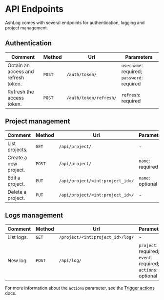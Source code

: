 # API Endpoints

AshLog comes with several endpoints for authentication, logging and project management.

## Authentication

Comment|Method|Url|Parameters|
---|---|---|---|
Obtain an access and refresh token.|`POST`|`/auth/token/`|`username`: required; `password`: required|
Refresh the access token.|`POST`|`/auth/token/refresh/`|`refresh`: required|

## Project management

Comment|Method|Url|Parameters|
---|---|---|---|
List projects.|`GET`|`/api/project/`|-|
Create a new project.|`POST`|`/api/project/`|`name`: required|
Edit a project.|`PUT`|`/api/project/<int:project_id>/`|`name`: optional|
Delete a project.|`PUT`|`/api/project/<int:project_id>/`|-|

## Logs management

Comment|Method|Url|Parameters|
---|---|---|---|
List logs.|`GET`|`/project/<int:project_id>/log/`|-|
New log.|`POST`|`/api/log/`|`project`: required; `event`: required; `actions`: optional|

For more information about the `actions` parameter, see the [Trigger actions](/docs/backend/actions) docs.